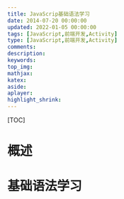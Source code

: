 ```yaml
---
title: JavaScrip基础语法学习
date: 2014-07-20 00:00:00
updated: 2022-01-05 00:00:00
tags: [JavaScript,前端开发,Activity]
type: [JavaScript,前端开发,Activity]
comments:  
description:  
keywords:  
top_img:
mathjax:
katex:
aside:
aplayer:
highlight_shrink:
---
```


[TOC]

# 概述





# 基础语法学习

